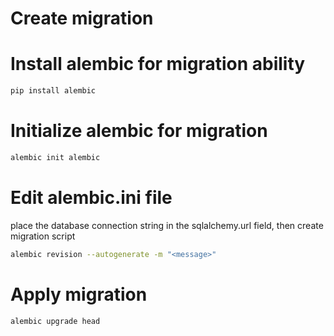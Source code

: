 # Create migration


# Install alembic for migration ability
```bash
pip install alembic
```

# Initialize alembic for migration
```bash
alembic init alembic
```

# Edit alembic.ini file
place the database connection string in the sqlalchemy.url field, then create migration script
```bash
alembic revision --autogenerate -m "<message>"
```

# Apply migration

```bash
alembic upgrade head
```